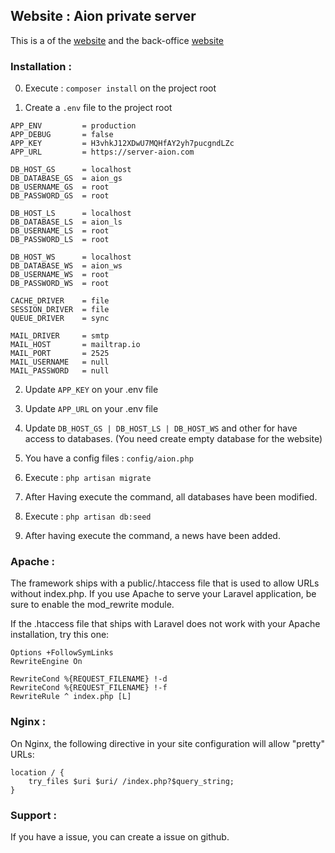 ## Website : Aion private server

This is a of the [website](https://infinit.io/_/yD4R3n4.jpg) and the back-office [website](https://infinit.io/_/JY3ghh5)

### Installation :

0. Execute : ```composer install``` on the project root

1. Create a ```.env``` file to the project root

```
APP_ENV			= production
APP_DEBUG		= false
APP_KEY			= H3vhkJ12XDwU7MQHfAY2yh7pucgndLZc
APP_URL         = https://server-aion.com

DB_HOST_GS		= localhost
DB_DATABASE_GS	= aion_gs
DB_USERNAME_GS	= root
DB_PASSWORD_GS	= root

DB_HOST_LS		= localhost
DB_DATABASE_LS	= aion_ls
DB_USERNAME_LS	= root
DB_PASSWORD_LS	= root

DB_HOST_WS		= localhost
DB_DATABASE_WS	= aion_ws
DB_USERNAME_WS	= root
DB_PASSWORD_WS	= root

CACHE_DRIVER	= file
SESSION_DRIVER	= file
QUEUE_DRIVER	= sync

MAIL_DRIVER		= smtp
MAIL_HOST		= mailtrap.io
MAIL_PORT		= 2525
MAIL_USERNAME	= null
MAIL_PASSWORD	= null
```

2. Update ```APP_KEY``` on your .env file

3. Update ```APP_URL``` on your .env file

4. Update ```DB_HOST_GS | DB_HOST_LS | DB_HOST_WS``` and other for have access to databases. (You need create empty database for the website)

4. You have a config files : ```config/aion.php```

5. Execute : ```php artisan migrate```

6. After Having execute the command, all databases have been modified.

7. Execute : ```php artisan db:seed```

8. After having execute the command, a news have been added.

### Apache :
The framework ships with a public/.htaccess file that is used to allow URLs without index.php. If you use Apache to serve your Laravel application, be sure to enable the mod_rewrite module.

If the .htaccess file that ships with Laravel does not work with your Apache installation, try this one:
```
Options +FollowSymLinks
RewriteEngine On

RewriteCond %{REQUEST_FILENAME} !-d
RewriteCond %{REQUEST_FILENAME} !-f
RewriteRule ^ index.php [L]
```

### Nginx :
On Nginx, the following directive in your site configuration will allow "pretty" URLs:
```
location / {
    try_files $uri $uri/ /index.php?$query_string;
}
```

### Support :

If you have a issue, you can create a issue on github.